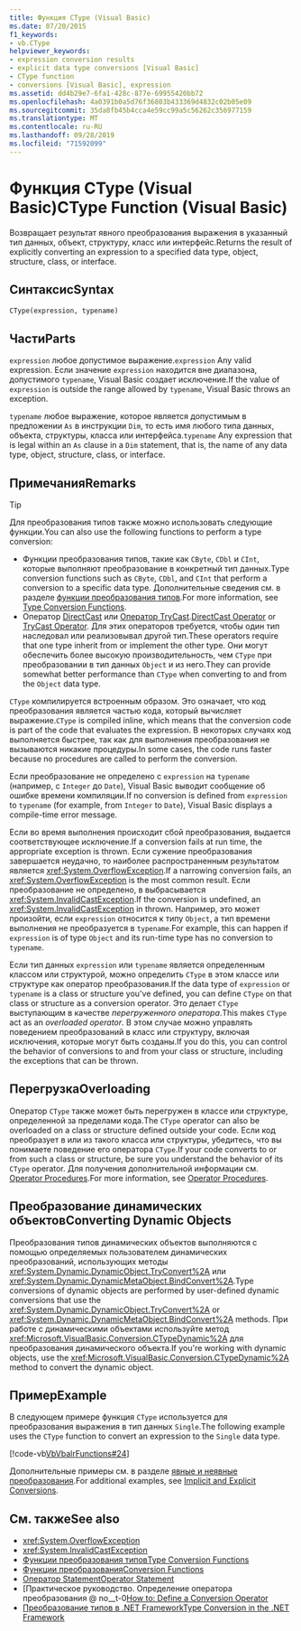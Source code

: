 ```yaml
---
title: Функция CType (Visual Basic)
ms.date: 07/20/2015
f1_keywords:
- vb.CType
helpviewer_keywords:
- expression conversion results
- explicit data type conversions [Visual Basic]
- CType function
- conversions [Visual Basic], expression
ms.assetid: dd4b29e7-6fa1-428c-877e-69955420bb72
ms.openlocfilehash: 4a0391b0a5d76f36803b433369d4832c02b05e09
ms.sourcegitcommit: 35da8fb45b4cca4e59cc99a5c56262c356977159
ms.translationtype: MT
ms.contentlocale: ru-RU
ms.lasthandoff: 09/28/2019
ms.locfileid: "71592099"
---
```

# <a name="ctype-function-visual-basic"></a><span data-ttu-id="bc680-102">Функция CType (Visual Basic)</span><span class="sxs-lookup"><span data-stu-id="bc680-102">CType Function (Visual Basic)</span></span>

<span data-ttu-id="bc680-103">Возвращает результат явного преобразования выражения в указанный тип данных, объект, структуру, класс или интерфейс.</span><span class="sxs-lookup"><span data-stu-id="bc680-103">Returns the result of explicitly converting an expression to a specified data type, object, structure, class, or interface.</span></span>

## <a name="syntax"></a><span data-ttu-id="bc680-104">Синтаксис</span><span class="sxs-lookup"><span data-stu-id="bc680-104">Syntax</span></span>

```vb
CType(expression, typename)
```

## <a name="parts"></a><span data-ttu-id="bc680-105">Части</span><span class="sxs-lookup"><span data-stu-id="bc680-105">Parts</span></span>

<span data-ttu-id="bc680-106">`expression` любое допустимое выражение.</span><span class="sxs-lookup"><span data-stu-id="bc680-106">`expression` Any valid expression.</span></span> <span data-ttu-id="bc680-107">Если значение `expression` находится вне диапазона, допустимого `typename`, Visual Basic создает исключение.</span><span class="sxs-lookup"><span data-stu-id="bc680-107">If the value of `expression` is outside the range allowed by `typename`, Visual Basic throws an exception.</span></span>

<span data-ttu-id="bc680-108">`typename` любое выражение, которое является допустимым в предложении `As` в инструкции `Dim`, то есть имя любого типа данных, объекта, структуры, класса или интерфейса.</span><span class="sxs-lookup"><span data-stu-id="bc680-108">`typename` Any expression that is legal within an `As` clause in a `Dim` statement, that is, the name of any data type, object, structure, class, or interface.</span></span>

## <a name="remarks"></a><span data-ttu-id="bc680-109">Примечания</span><span class="sxs-lookup"><span data-stu-id="bc680-109">Remarks</span></span>

> [!TIP]
> <span data-ttu-id="bc680-110">Для преобразования типов также можно использовать следующие функции.</span><span class="sxs-lookup"><span data-stu-id="bc680-110">You can also use the following functions to perform a type conversion:</span></span>
>
> - <span data-ttu-id="bc680-111">Функции преобразования типов, такие как `CByte`, `CDbl` и `CInt`, которые выполняют преобразование в конкретный тип данных.</span><span class="sxs-lookup"><span data-stu-id="bc680-111">Type conversion functions such as `CByte`, `CDbl`, and `CInt` that perform a conversion to a specific data type.</span></span> <span data-ttu-id="bc680-112">Дополнительные сведения см. в разделе [функции преобразования типов](../../../visual-basic/language-reference/functions/type-conversion-functions.md).</span><span class="sxs-lookup"><span data-stu-id="bc680-112">For more information, see [Type Conversion Functions](../../../visual-basic/language-reference/functions/type-conversion-functions.md).</span></span>
> - <span data-ttu-id="bc680-113">Оператор [DirectCast](../../../visual-basic/language-reference/operators/directcast-operator.md) или [Оператор TryCast](../../../visual-basic/language-reference/operators/trycast-operator.md).</span><span class="sxs-lookup"><span data-stu-id="bc680-113">[DirectCast Operator](../../../visual-basic/language-reference/operators/directcast-operator.md) or [TryCast Operator](../../../visual-basic/language-reference/operators/trycast-operator.md).</span></span> <span data-ttu-id="bc680-114">Для этих операторов требуется, чтобы один тип наследовал или реализовывал другой тип.</span><span class="sxs-lookup"><span data-stu-id="bc680-114">These operators require that one type inherit from or implement the other type.</span></span> <span data-ttu-id="bc680-115">Они могут обеспечить более высокую производительность, чем `CType` при преобразовании в тип данных `Object` и из него.</span><span class="sxs-lookup"><span data-stu-id="bc680-115">They can provide somewhat better performance than `CType` when converting to and from the `Object` data type.</span></span>

<span data-ttu-id="bc680-116">`CType` компилируется встроенным образом. Это означает, что код преобразования является частью кода, который вычисляет выражение.</span><span class="sxs-lookup"><span data-stu-id="bc680-116">`CType` is compiled inline, which means that the conversion code is part of the code that evaluates the expression.</span></span> <span data-ttu-id="bc680-117">В некоторых случаях код выполняется быстрее, так как для выполнения преобразования не вызываются никакие процедуры.</span><span class="sxs-lookup"><span data-stu-id="bc680-117">In some cases, the code runs faster because no procedures are called to perform the conversion.</span></span>

<span data-ttu-id="bc680-118">Если преобразование не определено с `expression` на `typename` (например, с `Integer` до `Date`), Visual Basic выводит сообщение об ошибке времени компиляции.</span><span class="sxs-lookup"><span data-stu-id="bc680-118">If no conversion is defined from `expression` to `typename` (for example, from `Integer` to `Date`), Visual Basic displays a compile-time error message.</span></span>

<span data-ttu-id="bc680-119">Если во время выполнения происходит сбой преобразования, выдается соответствующее исключение.</span><span class="sxs-lookup"><span data-stu-id="bc680-119">If a conversion fails at run time, the appropriate exception is thrown.</span></span> <span data-ttu-id="bc680-120">Если сужение преобразования завершается неудачно, то наиболее распространенным результатом является <xref:System.OverflowException>.</span><span class="sxs-lookup"><span data-stu-id="bc680-120">If a narrowing conversion fails, an <xref:System.OverflowException> is the most common result.</span></span> <span data-ttu-id="bc680-121">Если преобразование не определено, в выбрасывается <xref:System.InvalidCastException>.</span><span class="sxs-lookup"><span data-stu-id="bc680-121">If the conversion is undefined, an <xref:System.InvalidCastException> in thrown.</span></span> <span data-ttu-id="bc680-122">Например, это может произойти, если `expression` относится к типу `Object`, а тип времени выполнения не преобразуется в `typename`.</span><span class="sxs-lookup"><span data-stu-id="bc680-122">For example, this can happen  if `expression` is of type `Object` and its run-time type has no conversion to `typename`.</span></span>

<span data-ttu-id="bc680-123">Если тип данных `expression` или `typename` является определенным классом или структурой, можно определить `CType` в этом классе или структуре как оператор преобразования.</span><span class="sxs-lookup"><span data-stu-id="bc680-123">If the data type of `expression` or `typename` is a class or structure you've defined, you can define `CType` on that class or structure as a conversion operator.</span></span> <span data-ttu-id="bc680-124">Это делает `CType` выступающим в качестве *перегруженного оператора*.</span><span class="sxs-lookup"><span data-stu-id="bc680-124">This makes `CType` act as an *overloaded operator*.</span></span> <span data-ttu-id="bc680-125">В этом случае можно управлять поведением преобразований в класс или структуру, включая исключения, которые могут быть созданы.</span><span class="sxs-lookup"><span data-stu-id="bc680-125">If you do this, you can control the behavior of conversions to and from your class or structure, including the exceptions that can be thrown.</span></span>

## <a name="overloading"></a><span data-ttu-id="bc680-126">Перегрузка</span><span class="sxs-lookup"><span data-stu-id="bc680-126">Overloading</span></span>

<span data-ttu-id="bc680-127">Оператор `CType` также может быть перегружен в классе или структуре, определенной за пределами кода.</span><span class="sxs-lookup"><span data-stu-id="bc680-127">The `CType` operator can also be overloaded on a class or structure defined outside your code.</span></span> <span data-ttu-id="bc680-128">Если код преобразует в или из такого класса или структуры, убедитесь, что вы понимаете поведение его оператора `CType`.</span><span class="sxs-lookup"><span data-stu-id="bc680-128">If your code converts to or from such a class or structure, be sure you understand the behavior of its `CType` operator.</span></span> <span data-ttu-id="bc680-129">Для получения дополнительной информации см. [Operator Procedures](../../../visual-basic/programming-guide/language-features/procedures/operator-procedures.md).</span><span class="sxs-lookup"><span data-stu-id="bc680-129">For more information, see [Operator Procedures](../../../visual-basic/programming-guide/language-features/procedures/operator-procedures.md).</span></span>

## <a name="converting-dynamic-objects"></a><span data-ttu-id="bc680-130">Преобразование динамических объектов</span><span class="sxs-lookup"><span data-stu-id="bc680-130">Converting Dynamic Objects</span></span>

<span data-ttu-id="bc680-131">Преобразования типов динамических объектов выполняются с помощью определяемых пользователем динамических преобразований, использующих методы <xref:System.Dynamic.DynamicObject.TryConvert%2A> или <xref:System.Dynamic.DynamicMetaObject.BindConvert%2A>.</span><span class="sxs-lookup"><span data-stu-id="bc680-131">Type conversions of dynamic objects are performed by user-defined dynamic conversions that use the <xref:System.Dynamic.DynamicObject.TryConvert%2A> or <xref:System.Dynamic.DynamicMetaObject.BindConvert%2A> methods.</span></span> <span data-ttu-id="bc680-132">При работе с динамическими объектами используйте метод <xref:Microsoft.VisualBasic.Conversion.CTypeDynamic%2A> для преобразования динамического объекта.</span><span class="sxs-lookup"><span data-stu-id="bc680-132">If you're working with dynamic objects, use the <xref:Microsoft.VisualBasic.Conversion.CTypeDynamic%2A> method to convert the dynamic object.</span></span>

## <a name="example"></a><span data-ttu-id="bc680-133">Пример</span><span class="sxs-lookup"><span data-stu-id="bc680-133">Example</span></span>

<span data-ttu-id="bc680-134">В следующем примере функция `CType` используется для преобразования выражения в тип данных `Single`.</span><span class="sxs-lookup"><span data-stu-id="bc680-134">The following example uses the `CType` function to convert an expression to the `Single` data type.</span></span>

[!code-vb[VbVbalrFunctions#24](~/samples/snippets/visualbasic/VS_Snippets_VBCSharp/VbVbalrFunctions/VB/Class1.vb#24)]

<span data-ttu-id="bc680-135">Дополнительные примеры см. в разделе [явные и неявные преобразования](../../../visual-basic/programming-guide/language-features/data-types/implicit-and-explicit-conversions.md).</span><span class="sxs-lookup"><span data-stu-id="bc680-135">For additional examples, see [Implicit and Explicit Conversions](../../../visual-basic/programming-guide/language-features/data-types/implicit-and-explicit-conversions.md).</span></span>

## <a name="see-also"></a><span data-ttu-id="bc680-136">См. также</span><span class="sxs-lookup"><span data-stu-id="bc680-136">See also</span></span>

- <xref:System.OverflowException>
- <xref:System.InvalidCastException>
- [<span data-ttu-id="bc680-137">Функции преобразования типов</span><span class="sxs-lookup"><span data-stu-id="bc680-137">Type Conversion Functions</span></span>](../../../visual-basic/language-reference/functions/type-conversion-functions.md)
- [<span data-ttu-id="bc680-138">Функции преобразования</span><span class="sxs-lookup"><span data-stu-id="bc680-138">Conversion Functions</span></span>](../../../visual-basic/language-reference/functions/conversion-functions.md)
- [<span data-ttu-id="bc680-139">Оператор Statement</span><span class="sxs-lookup"><span data-stu-id="bc680-139">Operator Statement</span></span>](../../../visual-basic/language-reference/statements/operator-statement.md)
- <span data-ttu-id="bc680-140">[Практическое руководство. Определение оператора преобразования @ no__t-0</span><span class="sxs-lookup"><span data-stu-id="bc680-140">[How to: Define a Conversion Operator](../../../visual-basic/programming-guide/language-features/procedures/how-to-define-a-conversion-operator.md)</span></span>
- [<span data-ttu-id="bc680-141">Преобразование типов в .NET Framework</span><span class="sxs-lookup"><span data-stu-id="bc680-141">Type Conversion in the .NET Framework</span></span>](../../../standard/base-types/type-conversion.md)
